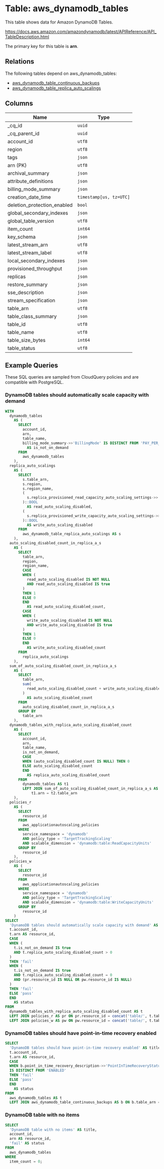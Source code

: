 # Table: aws_dynamodb_tables

This table shows data for Amazon DynamoDB Tables.

https://docs.aws.amazon.com/amazondynamodb/latest/APIReference/API_TableDescription.html

The primary key for this table is **arn**.

## Relations

The following tables depend on aws_dynamodb_tables:
  - [aws_dynamodb_table_continuous_backups](aws_dynamodb_table_continuous_backups)
  - [aws_dynamodb_table_replica_auto_scalings](aws_dynamodb_table_replica_auto_scalings)

## Columns

| Name          | Type          |
| ------------- | ------------- |
|_cq_id|`uuid`|
|_cq_parent_id|`uuid`|
|account_id|`utf8`|
|region|`utf8`|
|tags|`json`|
|arn (PK)|`utf8`|
|archival_summary|`json`|
|attribute_definitions|`json`|
|billing_mode_summary|`json`|
|creation_date_time|`timestamp[us, tz=UTC]`|
|deletion_protection_enabled|`bool`|
|global_secondary_indexes|`json`|
|global_table_version|`utf8`|
|item_count|`int64`|
|key_schema|`json`|
|latest_stream_arn|`utf8`|
|latest_stream_label|`utf8`|
|local_secondary_indexes|`json`|
|provisioned_throughput|`json`|
|replicas|`json`|
|restore_summary|`json`|
|sse_description|`json`|
|stream_specification|`json`|
|table_arn|`utf8`|
|table_class_summary|`json`|
|table_id|`utf8`|
|table_name|`utf8`|
|table_size_bytes|`int64`|
|table_status|`utf8`|

## Example Queries

These SQL queries are sampled from CloudQuery policies and are compatible with PostgreSQL.

### DynamoDB tables should automatically scale capacity with demand

```sql
WITH
  dynamodb_tables
    AS (
      SELECT
        account_id,
        arn,
        table_name,
        billing_mode_summary->>'BillingMode' IS DISTINCT FROM 'PAY_PER_REQUEST'
          AS is_not_on_demand
      FROM
        aws_dynamodb_tables
    ),
  replica_auto_scalings
    AS (
      SELECT
        s.table_arn,
        s.region,
        s.region_name,
        (
          s.replica_provisioned_read_capacity_auto_scaling_settings->>'AutoScalingDisabled'
        )::BOOL
          AS read_auto_scaling_disabled,
        (
          s.replica_provisioned_write_capacity_auto_scaling_settings->>'AutoScalingDisabled'
        )::BOOL
          AS write_auto_scaling_disabled
      FROM
        aws_dynamodb_table_replica_auto_scalings AS s
    ),
  auto_scaling_disabled_count_in_replica_a_s
    AS (
      SELECT
        table_arn,
        region,
        region_name,
        CASE
        WHEN (
          read_auto_scaling_disabled IS NOT NULL
          AND read_auto_scaling_disabled IS true
        )
        THEN 1
        ELSE 0
        END
          AS read_auto_scaling_disabled_count,
        CASE
        WHEN (
          write_auto_scaling_disabled IS NOT NULL
          AND write_auto_scaling_disabled IS true
        )
        THEN 1
        ELSE 0
        END
          AS write_auto_scaling_disabled_count
      FROM
        replica_auto_scalings
    ),
  sum_of_auto_scaling_disabled_count_in_replica_a_s
    AS (
      SELECT
        table_arn,
        sum(
          read_auto_scaling_disabled_count + write_auto_scaling_disabled_count
        )
          AS auto_scaling_disabled_count
      FROM
        auto_scaling_disabled_count_in_replica_a_s
      GROUP BY
        table_arn
    ),
  dynamodb_tables_with_replica_auto_scaling_disabled_count
    AS (
      SELECT
        account_id,
        arn,
        table_name,
        is_not_on_demand,
        CASE
        WHEN (auto_scaling_disabled_count IS NULL) THEN 0
        ELSE auto_scaling_disabled_count
        END
          AS replica_auto_scaling_disabled_count
      FROM
        dynamodb_tables AS t1
        LEFT JOIN sum_of_auto_scaling_disabled_count_in_replica_a_s AS t2 ON
            t1.arn = t2.table_arn
    ),
  policies_r
    AS (
      SELECT
        resource_id
      FROM
        aws_applicationautoscaling_policies
      WHERE
        service_namespace = 'dynamodb'
        AND policy_type = 'TargetTrackingScaling'
        AND scalable_dimension = 'dynamodb:table:ReadCapacityUnits'
      GROUP BY
        resource_id
    ),
  policies_w
    AS (
      SELECT
        resource_id
      FROM
        aws_applicationautoscaling_policies
      WHERE
        service_namespace = 'dynamodb'
        AND policy_type = 'TargetTrackingScaling'
        AND scalable_dimension = 'dynamodb:table:WriteCapacityUnits'
      GROUP BY
        resource_id
    )
SELECT
  'DynamoDB tables should automatically scale capacity with demand' AS title,
  t.account_id,
  t.arn AS resource_id,
  CASE
  WHEN (
    t.is_not_on_demand IS true
    AND t.replica_auto_scaling_disabled_count > 0
  )
  THEN 'fail'
  WHEN (
    t.is_not_on_demand IS true
    AND t.replica_auto_scaling_disabled_count = 0
    AND (pr.resource_id IS NULL OR pw.resource_id IS NULL)
  )
  THEN 'fail'
  ELSE 'pass'
  END
    AS status
FROM
  dynamodb_tables_with_replica_auto_scaling_disabled_count AS t
  LEFT JOIN policies_r AS pr ON pr.resource_id = concat('table/', t.table_name)
  LEFT JOIN policies_w AS pw ON pw.resource_id = concat('table/', t.table_name);
```

### DynamoDB tables should have point-in-time recovery enabled

```sql
SELECT
  'DynamoDB tables should have point-in-time recovery enabled' AS title,
  t.account_id,
  t.arn AS resource_id,
  CASE
  WHEN b.point_in_time_recovery_description->>'PointInTimeRecoveryStatus'
  IS DISTINCT FROM 'ENABLED'
  THEN 'fail'
  ELSE 'pass'
  END
    AS status
FROM
  aws_dynamodb_tables AS t
  LEFT JOIN aws_dynamodb_table_continuous_backups AS b ON b.table_arn = t.arn;
```

### DynamoDB table with no items

```sql
SELECT
  'DynamoDB table with no items' AS title,
  account_id,
  arn AS resource_id,
  'fail' AS status
FROM
  aws_dynamodb_tables
WHERE
  item_count = 0;
```


